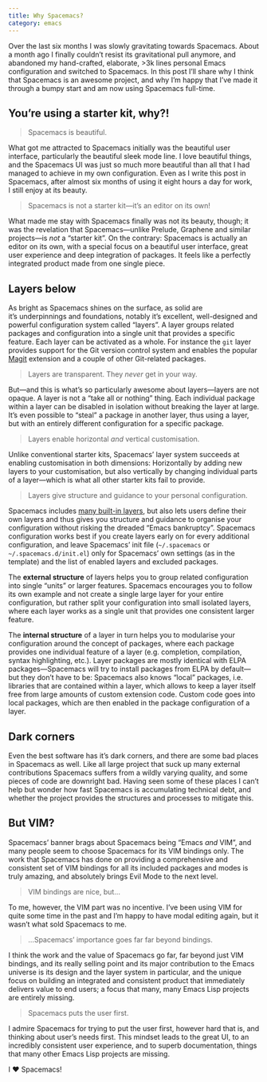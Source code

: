 ```yaml
---
title: Why Spacemacs?
category: emacs
---
```


Over the last six months I was slowly gravitating towards Spacemacs.  About a
month ago I finally couldn’t resist its gravitational pull anymore, and
abandoned my hand-crafted, elaborate, >3k lines personal Emacs configuration and
switched to Spacemacs.  In this post I’ll share why I think that Spacemacs is an
awesome project, and why I’m happy that I’ve made it through a bumpy start and
am now using Spacemacs full-time.

<!--more-->

## You’re using a starter kit, why?! ##

> Spacemacs is beautiful.

What got me attracted to Spacemacs initially was the beautiful user interface,
particularly the beautiful sleek mode line.  I love beautiful things, and the
Spacemacs UI was just so much more beautiful than all that I had managed to
achieve in my own configuration.  Even as I write this post in Spacemacs, after
almost six months of using it eight hours a day for work, I still enjoy at its
beauty.

> Spacemacs is not a starter kit—it’s an editor on its own!

What made me stay with Spacemacs finally was not its beauty, though; it was the
revelation that Spacemacs—unlike Prelude, Graphene and similar projects—is *not*
a “starter kit”.  On the contrary: Spacemacs is actually an editor on its own,
with a special focus on a beautiful user interface, great user experience and
deep integration of packages.  It feels like a perfectly integrated product made
from one single piece.

## Layers below ##

As bright as Spacemacs shines on the surface, as solid are it’s underpinnings
and foundations, notably it’s excellent, well-designed and powerful
configuration system called “layers”.  A layer groups related packages and
configuration into a single unit that provides a specific feature.  Each layer
can be activated as a whole.  For instance the `git` layer provides support for
the Git version control system and enables the popular [Magit][] extension and a
couple of other Git-related packages.

> Layers are transparent.  They _never_ get in your way.

But—and this is what’s so particularly awesome about layers—layers are not
opaque.  A layer is not a “take all or nothing” thing.  Each individual package
within a layer can be disabled in isolation without breaking the layer at large.
It’s even possible to “steal” a package in another layer, thus using a layer,
but with an entirely different configuration for a specific package.

> Layers enable horizontal *and* vertical customisation.

Unlike conventional starter kits, Spacemacs’ layer system succeeds at enabling
customisation in both dimensions: Horizontally by adding new layers to your
customisation, but also vertically by changing individual parts of a layer—which
is what all other starter kits fail to provide.

> Layers give structure and guidance to your personal configuration.

Spacemacs includes [many built-in layers][built-in-layers], but also lets users
define their own layers and thus gives you structure and guidance to organise
your configuration without risking the dreaded “Emacs bankruptcy”.  Spacemacs
configuration works best if you create layers early on for every additional
configuration, and leave Spacemacs’ init file (`~/.spacemacs` or
`~/.spacemacs.d/init.el`) only for Spacemacs’ own settings (as in the template)
and the list of enabled layers and excluded packages.

The **external structure** of layers helps you to group related configuration
into single “units” or larger features.  Spacemacs encourages you to follow its
own example and not create a single large layer for your entire configuration,
but rather split your configuration into small isolated layers, where each layer
works as a single unit that provides one consistent larger feature.

The **internal structure** of a layer in turn helps you to modularise your
configuration around the concept of packages, where each package provides one
individual feature of a layer (e.g. completion, compilation, syntax
highlighting, etc.).  Layer packages are mostly identical with ELPA
packages—Spacemacs will try to install packages from ELPA by default—but they
don’t have to be: Spacemacs also knows “local” packages, i.e. libraries that are
contained within a layer, which allows to keep a layer itself free from large
amounts of custom extension code.  Custom code goes into local packages, which
are then enabled in the package configuration of a layer.

[Magit]: http://magit.vc
[evil-magit]: https://github.com/justbur/evil-magit
[built-in-layers]: http://spacemacs.org/layers/LAYERS.html

## Dark corners ##

Even the best software has it’s dark corners, and there are some bad places in
Spacemacs as well.  Like all large project that suck up many external
contributions Spacemacs suffers from a wildly varying quality, and some pieces
of code are downright bad.  Having seen some of these places I can’t help but
wonder how fast Spacemacs is accumulating technical debt, and whether the
project provides the structures and processes to mitigate this.

## But VIM? ##

Spacemacs’ banner brags about Spacemacs being “Emacs *and* VIM”, and many people
seem to choose Spacemacs for its VIM bindings only.  The work that Spacemacs has
done on providing a comprehensive and consistent set of VIM bindings for all
its included packages and modes is truly amazing, and absolutely brings Evil
Mode to the next level.

> VIM bindings are nice, but…

To me, however, the VIM part was no incentive.  I’ve been using VIM for quite
some time in the past and I’m happy to have modal editing again, but it wasn’t
what sold Spacemacs to me.

> …Spacemacs’ importance goes far far beyond bindings.

I think the work and the value of Spacemacs go far, far beyond just VIM
bindings, and its really selling point and its major contribution to the Emacs
universe is its design and the layer system in particular, and the unique focus
on building an integrated and consistent product that immediately delivers value
to end users; a focus that many, many Emacs Lisp projects are entirely missing.

> Spacemacs puts the user first.

I admire Spacemacs for trying to put the user first, however hard that is, and
thinking about user’s needs first.  This mindset leads to the great UI, to an
incredibly consistent user experience, and to superb documentation, things that
many other Emacs Lisp projects are missing.

I ❤️ Spacemacs!
